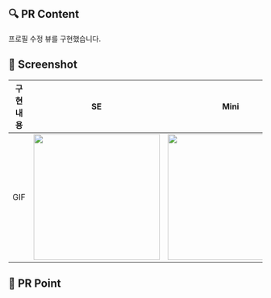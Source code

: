## 🔍 PR Content
<!-- 작업 내용 설명 -->
프로필 수정 뷰를 구현했습니다. 

## 📸 Screenshot
<!-- 작업 화면의 스크린샷 -->
|    구현 내용    |   SE   |   Mini   |   Pro   |
| :-------------: | :----------: | :----------: | :----------: |
| GIF | <img src = "" width ="250"> | <img src = "" width ="250"> | <img src = "" width ="250"> |

## 📍 PR Point 
<!-- 질문하고 싶은 내용 혹은 공유하고 싶은 코드 내용을 작성 -->
